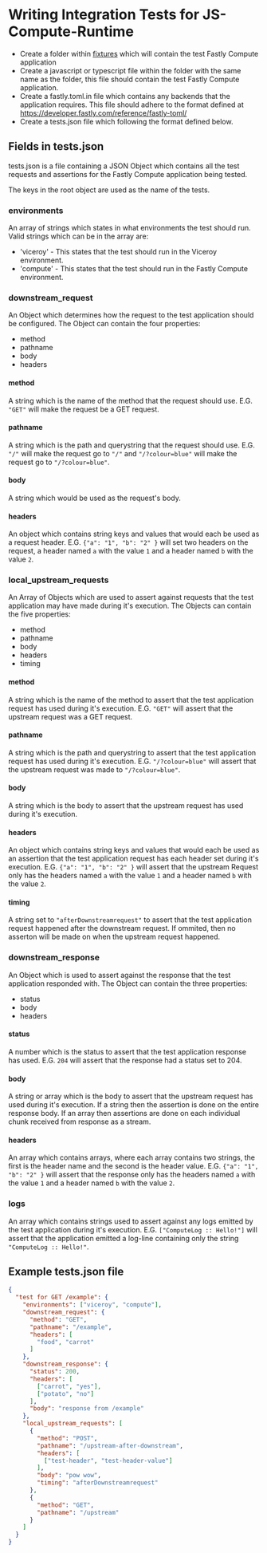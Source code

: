 # Writing Integration Tests for JS-Compute-Runtime

- Create a folder within [fixtures](./fixtures) which will contain the test Fastly Compute application
- Create a javascript or typescript file within the folder with the same name as the folder, this file should contain the test Fastly Compute application.
- Create a fastly.toml.in file which contains any backends that the application requires. This file should adhere to the format defined at <https://developer.fastly.com/reference/fastly-toml/>
- Create a tests.json file which following the format defined below.

## Fields in tests.json

tests.json is a file containing a JSON Object which contains all the test requests and assertions for the Fastly Compute application being tested.

The keys in the root object are used as the name of the tests.

### environments
An array of strings which states in what environments the test should run.
Valid strings which can be in the array are:
- 'viceroy' - This states that the test should run in the Viceroy environment.
- 'compute' - This states that the test should run in the Fastly Compute environment.

### downstream_request
An Object which determines how the request to the test application should be configured.
The Object can contain the four properties:
- method
- pathname
- body
- headers

#### method
A string which is the name of the method that the request should use.
E.G. `"GET"` will make the request be a GET request.

#### pathname
A string which is the path and querystring that the request should use.
E.G. `"/"` will make the request go to `"/"` and `"/?colour=blue"` will make the request go to `"/?colour=blue"`.

#### body
A string which would be used as the request's body.

#### headers
An object which contains string keys and values that would each be used as a request header.
E.G. `{"a": "1", "b": "2" }` will set two headers on the request, a header named `a` with the value `1` and a header named `b` with the value `2`.

### local_upstream_requests
An Array of Objects which are used to assert against requests that the test application may have made during it's execution.
The Objects can contain the five properties:
- method
- pathname
- body
- headers
- timing

#### method
A string which is the name of the method to assert that the test application request has used during it's execution.
E.G. `"GET"` will assert that the upstream request was a GET request.

#### pathname
A string which is the path and querystring to assert that the test application request has used during it's execution.
E.G. `"/?colour=blue"` will assert that the upstream request was made to `"/?colour=blue"`.

#### body
A string which is the body to assert that the upstream request has used during it's execution.

#### headers
An object which contains string keys and values that would each be used as an assertion that the test application request has each header set during it's execution.
E.G. `{"a": "1", "b": "2" }` will assert that the upstream Request only has the headers named `a` with the value `1` and a header named `b` with the value `2`.

#### timing
A string set to `"afterDownstreamrequest"` to assert that the test application request happened after the downstream request.
If ommited, then no asserton will be made on when the upstream request happened.


### downstream_response
An Object which is used to assert against the response that the test application responded with.
The Object can contain the three properties:
- status
- body
- headers

#### status
A number which is the status to assert that the test application response has used.
E.G. `204` will assert that the response had a status set to 204.

#### body
A string or array which is the body to assert that the upstream request has used during it's execution.
If a string then the assertion is done on the entire response body.
If an array then assertions are done on each individual chunk received from response as a stream.

#### headers
An array which contains arrays, where each array contains two strings, the first is the header name and the second is the header value.
E.G. `{"a": "1", "b": "2" }` will assert that the response only has the headers named `a` with the value `1` and a header named `b` with the value `2`.

### logs
An array which contains strings used to assert against any logs emitted by the test application during it's execution.
E.G. `["ComputeLog :: Hello!"]` will assert that the application emitted a log-line containing only the string `"ComputeLog :: Hello!"`.


## Example tests.json file
```json
{
  "test for GET /example": {
    "environments": ["viceroy", "compute"],
    "downstream_request": {
      "method": "GET",
      "pathname": "/example",
      "headers": [
        "food", "carrot"
      ]
    },
    "downstream_response": {
      "status": 200,
      "headers": [
        ["carrot", "yes"],
        ["potato", "no"]
      ],
      "body": "response from /example"
    },
    "local_upstream_requests": [
      {
        "method": "POST",
        "pathname": "/upstream-after-downstream",
        "headers": [
          ["test-header", "test-header-value"]
        ],
        "body": "pow wow",
        "timing": "afterDownstreamrequest"
      },
      {
        "method": "GET",
        "pathname": "/upstream"
      }
    ]
  }
}
```
